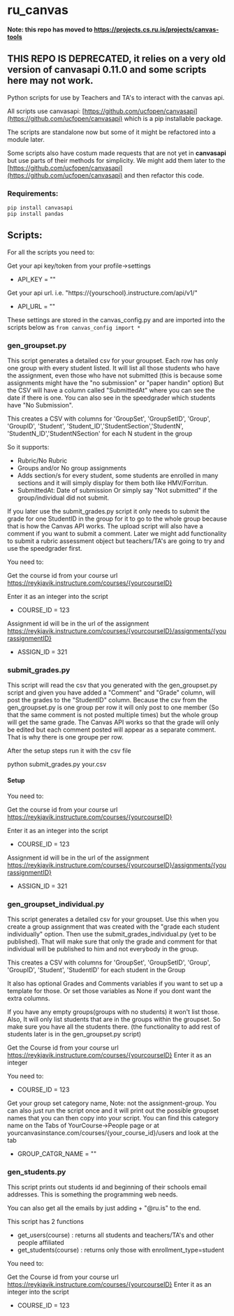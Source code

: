 # ru_canvas
**Note: this repo has moved to https://projects.cs.ru.is/projects/canvas-tools**

## THIS REPO IS DEPRECATED, it relies on a very old version of canvasapi 0.11.0 and some scripts here may not work.

Python scripts for use by Teachers and TA's to interact with the canvas api.

All scripts use canvasapi: [https://github.com/ucfopen/canvasapi](https://github.com/ucfopen/canvasapi) which is a pip installable package.

The scripts are standalone now but some of it might be refactored into a module later.

Some scripts also have costum made requests that are not yet in **canvasapi** but use parts of their methods for simplicity. We might add them later to the [https://github.com/ucfopen/canvasapi](https://github.com/ucfopen/canvasapi)
and then refactor this code.

### Requirements:

```
pip install canvasapi
pip install pandas 
```

## Scripts:
For all the scripts you need to:

Get your api key/token from your profile->settings


* API_KEY = "" 

Get your api url. i.e. "https://{yourschool}.instructure.com/api/v1/" 

* API_URL = ""

These settings are stored in the canvas_config.py and are imported
into the scripts below as ```from canvas_config import *```

### gen_groupset.py
This script generates a detailed csv for your groupset.
Each row has only one group with every student listed.
It will list all those students who have the assignment, even those who have not submitted (this is because some assignments might have the "no submission" or "paper handin" option) But the CSV will have a column called "SubmittedAt" where you can see the date if there is one. You can also see in the speedgrader which students have "No Submission". 

This creates a CSV with columns for 'GroupSet', 'GroupSetID', 'Group', 'GroupID', 'Student', 'Student_ID','StudentSection','StudentN', 'StudentN_ID','StudentNSection' for each N student in the group

So it supports:

* Rubric/No Rubric
* Groups and/or No group assignments
* Adds section/s for every student, some students are enrolled in many sections and it will simply display for them both like HMV/Forritun. 
* SubmittedAt: Date of submission Or simply say "Not submitted" if the group/individual did not submit.

If you later use the submit_grades.py script it only needs to submit the grade for one StudentID in the group for it to go to the whole group because that is how the Canvas API works. The upload script will also have a comment if you want to submit a comment. Later we might add functionality to submit a rubric assessment object but teachers/TA's are going to try and use the speedgrader first.


You need to:

Get the course id from your course url https://reykjavik.instructure.com/courses/{yourcourseID}

Enter it as an integer into the script

* COURSE_ID = 123

Assignment id will be in the url of the assignment https://reykjavik.instructure.com/courses/{yourcourseID}/assignments/{yourassignmentID}

* ASSIGN_ID = 321


### submit_grades.py

This script will read the csv that you generated with the gen_groupset.py script and given you have added a "Comment" and "Grade" column, will post the grades to the "StudentID" column. Because the csv from the gen_groupset.py is one group per row it will only post to one member (So that the same comment is not posted multiple times) but the whole group will get the same grade. The Canvas API works so that the grade will only be edited but each comment posted will appear as a separate comment. That is why there is one groupe per row.

After the setup steps run it with the csv file
 
python submit_grades.py your.csv
#### Setup

You need to:

Get the course id from your course url https://reykjavik.instructure.com/courses/{yourcourseID}

Enter it as an integer into the script

* COURSE_ID = 123

Assignment id will be in the url of the assignment https://reykjavik.instructure.com/courses/{yourcourseID}/assignments/{yourassignmentID}

* ASSIGN_ID = 321

### gen_groupset_individual.py

This script generates a detailed csv for your groupset.
Use this when you create a group assignment that was created with the "grade each student individually" option. Then use the submit_grades_individual.py (yet to be published). That will make sure that only the grade and comment for that individual will be published to him and not everybody in the group.

This creates a CSV with columns for 'GroupSet', 'GroupSetID', 'Group', 'GroupID', 'Student', 'StudentID' for each student in the Group

It also has optional Grades and Comments variables if you want to set up a template for those. Or set those variables as None if you dont want the extra columns.

If you have any empty groups(groups with no students) it won't list those.
Also, It will only list students that are in the groups within the groupset. So make sure you have all the students there. (the functionality to add rest of students later is in the gen_groupset.py script)


Get the Course id from your course url https://reykjavik.instructure.com/courses/{yourcourseID}
Enter it as an integer

You need to: 

* COURSE_ID = 123

Get your group set category name, Note: not the assignment-group.
You can also just run the script once and it will print out the possible groupset names that you can then copy into your script.
You can find this category name on the Tabs of YourCourse->People page or at yourcanvasinstance.com/courses/{your_course_id}/users and look at the tab

* GROUP_CATGR_NAME = ""



### gen_students.py

This script prints out students id and beginning of their schools email addresses. This is something the programming web needs.

You can also get all the emails by just adding + "@ru.is" to the end.

This script has 2 functions

* get_users(course) : returns all students and teachers/TA's and other people affiliated
* get_students(course) : returns only those with enrollment_type=student

You need to:

Get the Course id from your course url https://reykjavik.instructure.com/courses/{yourcourseID}
Enter it as an integer into the script

* COURSE_ID = 123
